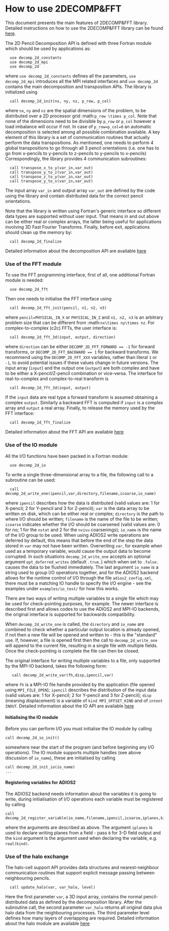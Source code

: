 # How to use 2DECOMP&FFT
This document presents the main features of 2DECOMP&FFT library. 
Detailed instructions on how to use the 2DECOMP&FFT library can be found
[here](https://2decomp-fft.github.io/).

The 2D Pencil Decomposition API is defined with three Fortran module which should be used by applications as:
```
  use decomp_2d_constants
  use decomp_2d_mpi
  use decomp_2d
```
where ``use decomp_2d_constants`` defines all the parameters, ``use decomp_2d_mpi`` introduces all the MPI 
related interfaces and ``use decomp_2d`` contains the main decomposition and transposition APIs. The library is initialized using
```
  call decomp_2d_init(nx, ny, nz, p_row, p_col)
```
where ``nx``, ``ny`` and ``nz`` are the spatial dimensions of the problem, to be distributed over
a 2D processor grid :math:`p_row \times p_col`.
Note that none of the dimensions need to be divisible by ``p_row`` or ``p_col`` however a load imbalance will occur if not.
In case of ``p_row=p_col=0`` an automatic decomposition is selected among all possible combination available.
A key element of this library is a set of communication routines that actually perform the data transpositions.
As mentioned, one needs to perform 4 global transpositions to go through all 3 pencil orientations
(i.e. one has to go from x-pencils to y-pencils to z-pencils to y-pencils to x-pencils)
Correspondingly, the library provides 4 communication subroutines:
```
  call transpose_x_to_y(var_in,var_out)
  call transpose_y_to_z(var_in,var_out)
  call transpose_z_to_y(var_in,var_out)
  call transpose_y_to_x(var_in,var_out)
```
The input array ``var_in`` and output array ``var_out`` are defined by the code using the library
and contain distributed data for the correct pencil orientations.

Note that the library is written using Fortran's generic interface so different data types are supported
without user input. That means in and out above can be either real or complex arrays,
the latter being useful for applications involving 3D Fast Fourier Transforms.
Finally, before exit, applications should clean up the memory by:
```
  call decomp_2d_finalize
```
Detailed information about the decomposition API are available [here](https://2decomp-fft.github.io/pages/api_domain.html) 
### Use of the FFT module
To use the FFT programming interface, first of all, one additional Fortran module is needed:
```
  use decomp_2d_fft
```
Then one needs to initialise the FFT interface using
```
  call decomp_2d_fft_init(pencil, n1, n2, n3)
```
where ``pencil=PHYSICAL_IN_X`` or ``PHYSICAL_IN_Z`` and ``n1, n2, n3`` is an arbitrary problem size
that can be different from :math:`nx\times ny\times nz`.
For complex-to-complex (c2c) FFTs, the user interface is:
```
  call decomp_2d_fft_3d(input, output, direction)
```
where ``direction`` can be either ``DECOMP_2D_FFT_FORWARD == -1`` for forward transforms, 
or ``DECOMP_2D_FFT_BACKWARD == 1`` for backward transforms.
We recommend using the ``DECOMP_2D_FFT_XXX`` variables, rather than literal ``1`` or ``-1``,
to avoid potential issues if these values change in future versions.
The input array (``input``) and the output one (``output``) are both complex
and have to be either a X-pencil/Z-pencil combination or vice-versa.
The interface for real-to-complex and complex-to-real transform is
```
  call decomp_2d_fft_3d(input, output)
```
If the ``input`` data are real type a forward transform is assumed obtaining a complex ``output``.
Similarly a backward FFT is computed if ``input`` is a complex array and ``output`` a real array.
Finally, to release the memory used by the FFT interface:
```
  call decomp_2d_fft_finalize
```
Detailed information about the FFT API are available [here](https://2decomp-fft.github.io/pages/api_fft.html) 
### Use of the IO module
All the I/O functions have been packed in a Fortran module:
```
  use decomp_2d_io
```
To write a single three-dimensional array to a file, the following call to a subroutine can be used:
```
  call decomp_2d_write_one(ipencil,var,directory,filename,icoarse,io_name)
```
where ``ipencil`` describes how the data is distributed (valid values are: 1 for X-pencil; 2 for
Y-pencil and 3 for Z-pencil); ``var`` is the data array to be written on disk, which can be either real or
complex; ``directory`` is the path to where I/O should be written; ``filename`` is the name of the
file to be written; ``icoarse`` indicates whether the I/O should be coarsened (valid values are: 0
for no; 1 for the ``nstat`` and 2 for the ``nvisu`` coarsenings); ``io_name`` is the name of the I/O
group to be used. When using ADIOS2 write operations are deferred by default, this means that before the
end of the step the data stored in ``var`` may not have been written. Overwriting ``var``, for example
when used as a temporary variable, would cause the output data to become corrupted. In such situations
``decomp_2d_write_one`` accepts an optional argument ``opt_deferred_writes`` (default ``.true.``) which
when set to ``.false.`` causes the data to be flushed immediately.
The last argument ``io_name`` is a string used to group I/O operations together, and for the ADIOS2 backend
allows for the runtime control of I/O through the file ``adios2_config.xml``, there must be a matching IO
handle to specify the I/O engine - see the examples under ``examples/io_test/`` for how this works.

There are two ways of writing multiple variables to a single file which may
be used for check-pointing purposes, for example. The newer interface is described first and allows
codes to use the ADIOS2 and MPI-IO backends, the original interface is supported for backwards
compatibility.

When ``decomp_2d_write_one`` is called, the ``directory`` and ``io_name`` are combined to check
whether a particular output location is already opened, if not then a new file will be opened and
written to - this is the "standard" use.  If, however, a file is opened first then the call to
``decomp_2d_write_one`` will append to the current file, resulting in a single file with multiple
fields.  Once the check-pointing is complete the file can then be closed.

The original interface for writing multiple variables to a file, only
supported by the MPI-IO backend, takes the following form:
```
   call decomp_2d_write_var(fh,disp,ipencil,var)
```
where ``fh`` is a MPI-IO file handle provided by the application (file opened using ``MPI_FILE_OPEN``);
``ipencil`` describes the distribution of the input data (valid values are: 1 for X-pencil; 2 for
Y-pencil and 3 for Z-pencil); ``disp`` (meaning displacement) is a variable of ``kind MPI_OFFSET_KIND``
and of ``intent INOUT``. 
Detailed information about the IO API are available [here](https://2decomp-fft.github.io/pages/api_io.html) 
#### Initialising the IO module
Before you can perform I/O you must initialise the IO module by calling
```
call decomp_2d_io_init()
```
somewhere near the start of the program (and before beginning any I/O operations).
The IO module supports multiple handles (see above discussion of ``io_name``), these are initialised by calling
```
call decomp_2d_init_io(io_name)
...
```
#### Registering variables for ADIOS2
The ADIOS2 backend needs information about the variables it is going to write, during initialisation of I/O operations
each variable must be registered by calling
```
call decomp_2d_register_variable(io_name,filename,ipencil,icoarse,iplanes,kind) 
```
where the arguments are described as above.
The argument ``iplanes`` is used to declare writing planes from a field - pass ``0`` for 3-D field output and the ``kind``
argument is the argument used when declaring the variable, e.g. ``real(kind)``.
### Use of the halo exchange
The halo-cell support API provides data structures and nearest-neighbour communication routines 
that support explicit message passing between neighbouring pencils. 
```
  call update_halo(var, var_halo, level)
```
Here the first parameter ``var``, a 3D input array, contains the normal pencil-distributed data as defined by the decomposition library. 
After the subroutine call, the second parameter ``var_halo`` returns all original data plus halo data from the neighbouring processes.
The third parameter level defines how many layers of overlapping are required. 
Detailed information about the halo module are available [here](https://2decomp-fft.github.io/pages/api_halo.html) 
